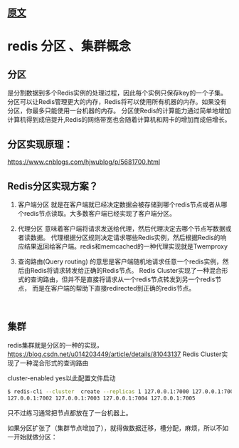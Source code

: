 
## [原文](https://blog.csdn.net/u014203449/article/details/81043196)

# redis 分区 、集群概念

## 分区

是分割数据到多个Redis实例的处理过程，因此每个实例只保存key的一个子集。
分区可以让Redis管理更大的内存，Redis将可以使用所有机器的内存。如果没有分区，你最多只能使用一台机器的内存。
分区使Redis的计算能力通过简单地增加计算机得到成倍提升,Redis的网络带宽也会随着计算机和网卡的增加而成倍增长。

## 分区实现原理：
<https://www.cnblogs.com/hjwublog/p/5681700.html>

## Redis分区实现方案？

1. 客户端分区 就是在客户端就已经决定数据会被存储到哪个redis节点或者从哪个redis节点读取。大多数客户端已经实现了客户端分区。

2. 代理分区 意味着客户端将请求发送给代理，然后代理决定去哪个节点写数据或者读数据。
代理根据分区规则决定请求哪些Redis实例，然后根据Redis的响应结果返回给客户端。redis和memcached的一种代理实现就是Twemproxy

3. 查询路由(Query routing) 的意思是客户端随机地请求任意一个redis实例，然后由Redis将请求转发给正确的Redis节点。
Redis Cluster实现了一种混合形式的查询路由，但并不是直接将请求从一个redis节点转发到另一个redis节点，
而是在客户端的帮助下直接redirected到正确的redis节点。

 
## 集群
redis集群就是分区的一种的实现，
<https://blog.csdn.net/u014203449/article/details/81043137> Redis Cluster实现了一种混合形式的查询路由

cluster-enabled yes以此配置文件启动
```bash
$ redis-cli --cluster  create --replicas 1 127.0.0.1:7000 127.0.0.1:7001 \
127.0.0.1:7002 127.0.0.1:7003 127.0.0.1:7004 127.0.0.1:7005

```
只不过练习通常把节点都放在了一台机器上。

如果分区扩张了（集群节点增加了），就得做数据迁移，槽分配，麻烦，所以不如一开始就做分区：


